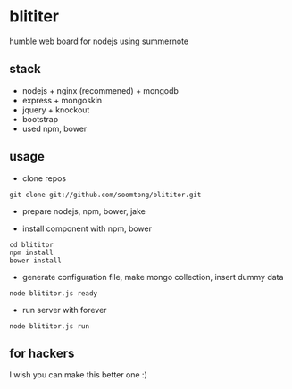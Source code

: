 blititer
========

humble web board for nodejs using summernote

## stack

- nodejs + nginx (recommened) + mongodb
- express + mongoskin
- jquery + knockout
- bootstrap
- used npm, bower

## usage

- clone repos
```shell
git clone git://github.com/soomtong/blititor.git
```

- prepare nodejs, npm, bower, jake

- install component with npm, bower
```shell
cd blititor
npm install
bower install
```

- generate configuration file, make mongo collection, insert dummy data
```shell
node blititor.js ready
```
- run server with forever
```shell
node blititor.js run
```

## for hackers

I wish you can make this better one :)
